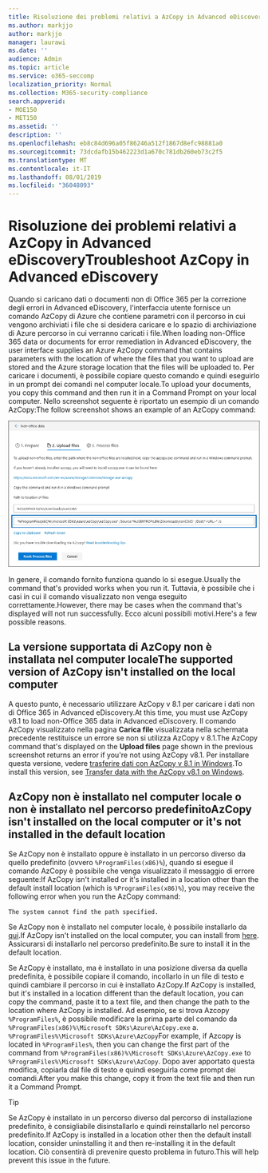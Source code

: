 ```yaml
---
title: Risoluzione dei problemi relativi a AzCopy in Advanced eDiscovery
ms.author: markjjo
author: markjjo
manager: laurawi
ms.date: ''
audience: Admin
ms.topic: article
ms.service: o365-seccomp
localization_priority: Normal
ms.collection: M365-security-compliance
search.appverid:
- MOE150
- MET150
ms.assetid: ''
description: ''
ms.openlocfilehash: eb8c84d696a05f86246a512f1867d8efc98881a0
ms.sourcegitcommit: 73dcdafb15b462223d1a670c781db260eb73c2f5
ms.translationtype: MT
ms.contentlocale: it-IT
ms.lasthandoff: 08/01/2019
ms.locfileid: "36048093"
---
```

# <a name="troubleshoot-azcopy-in-advanced-ediscovery"></a><span data-ttu-id="d6fcd-102">Risoluzione dei problemi relativi a AzCopy in Advanced eDiscovery</span><span class="sxs-lookup"><span data-stu-id="d6fcd-102">Troubleshoot AzCopy in Advanced eDiscovery</span></span>

<span data-ttu-id="d6fcd-103">Quando si caricano dati o documenti non di Office 365 per la correzione degli errori in Advanced eDiscovery, l'interfaccia utente fornisce un comando AzCopy di Azure che contiene parametri con il percorso in cui vengono archiviati i file che si desidera caricare e lo spazio di archiviazione di Azure percorso in cui verranno caricati i file.</span><span class="sxs-lookup"><span data-stu-id="d6fcd-103">When loading non-Office 365 data or documents for error remediation in Advanced eDiscovery, the user interface supplies an Azure AzCopy command that contains parameters with the location of where the files that you want to upload are stored and the Azure storage location that the files will be uploaded to.</span></span> <span data-ttu-id="d6fcd-104">Per caricare i documenti, è possibile copiare questo comando e quindi eseguirlo in un prompt dei comandi nel computer locale.</span><span class="sxs-lookup"><span data-stu-id="d6fcd-104">To upload your documents, you copy this command and then run it in a Command Prompt on your local computer.</span></span>  <span data-ttu-id="d6fcd-105">Nello screenshot seguente è riportato un esempio di un comando AzCopy:</span><span class="sxs-lookup"><span data-stu-id="d6fcd-105">The follow screenshot shows an example of an AzCopy command:</span></span>

![Caricare i file non di Office 365](../media/46ba68f6-af11-4e70-bb91-5fc7973516e3.png)

<span data-ttu-id="d6fcd-107">In genere, il comando fornito funziona quando lo si esegue.</span><span class="sxs-lookup"><span data-stu-id="d6fcd-107">Usually the command that's provided works when you run it.</span></span> <span data-ttu-id="d6fcd-108">Tuttavia, è possibile che i casi in cui il comando visualizzato non venga eseguito correttamente.</span><span class="sxs-lookup"><span data-stu-id="d6fcd-108">However, there may be cases when the command that's displayed will not run successfully.</span></span> <span data-ttu-id="d6fcd-109">Ecco alcuni possibili motivi.</span><span class="sxs-lookup"><span data-stu-id="d6fcd-109">Here's a few possible reasons.</span></span>

## <a name="the-supported-version-of-azcopy-isnt-installed-on-the-local-computer"></a><span data-ttu-id="d6fcd-110">La versione supportata di AzCopy non è installata nel computer locale</span><span class="sxs-lookup"><span data-stu-id="d6fcd-110">The supported version of AzCopy isn't installed on the local computer</span></span>

<span data-ttu-id="d6fcd-111">A questo punto, è necessario utilizzare AzCopy v 8.1 per caricare i dati non di Office 365 in Advanced eDiscovery.</span><span class="sxs-lookup"><span data-stu-id="d6fcd-111">At this time, you must use AzCopy v8.1 to load non-Office 365 data in Advanced eDiscovery.</span></span> <span data-ttu-id="d6fcd-112">Il comando AzCopy visualizzato nella pagina **Carica file** visualizzata nella schermata precedente restituisce un errore se non si utilizza AzCopy v 8.1.</span><span class="sxs-lookup"><span data-stu-id="d6fcd-112">The AzCopy command that's displayed on the **Upload files** page shown in the previous screenshot returns an error if you're not using AzCopy v8.1.</span></span> <span data-ttu-id="d6fcd-113">Per installare questa versione, vedere [trasferire dati con AzCopy v 8.1 in Windows](https://docs.microsoft.com/previous-versions/azure/storage/storage-use-azcopy).</span><span class="sxs-lookup"><span data-stu-id="d6fcd-113">To install this version, see [Transfer data with the AzCopy v8.1 on Windows](https://docs.microsoft.com/previous-versions/azure/storage/storage-use-azcopy).</span></span>

## <a name="azcopy-isnt-installed-on-the-local-computer-or-its-not-installed-in-the-default-location"></a><span data-ttu-id="d6fcd-114">AzCopy non è installato nel computer locale o non è installato nel percorso predefinito</span><span class="sxs-lookup"><span data-stu-id="d6fcd-114">AzCopy isn't installed on the local computer or it's not installed in the default location</span></span>

<span data-ttu-id="d6fcd-115">Se AzCopy non è installato oppure è installato in un percorso diverso da quello predefinito (ovvero `%ProgramFiles(x86)%`), quando si esegue il comando AzCopy è possibile che venga visualizzato il messaggio di errore seguente:</span><span class="sxs-lookup"><span data-stu-id="d6fcd-115">If AzCopy isn't installed or it's installed in a location other than the default install location (which is `%ProgramFiles(x86)%`), you may receive the following error when you run the AzCopy command:</span></span>

    The system cannot find the path specified.

<span data-ttu-id="d6fcd-116">Se AzCopy non è installato nel computer locale, è possibile installarlo da [qui](https://docs.microsoft.com/previous-versions/azure/storage/storage-use-azcopy).</span><span class="sxs-lookup"><span data-stu-id="d6fcd-116">If AzCopy isn't installed on the local computer, you can install from [here](https://docs.microsoft.com/previous-versions/azure/storage/storage-use-azcopy).</span></span> <span data-ttu-id="d6fcd-117">Assicurarsi di installarlo nel percorso predefinito.</span><span class="sxs-lookup"><span data-stu-id="d6fcd-117">Be sure to install it in the default location.</span></span>

<span data-ttu-id="d6fcd-118">Se AzCopy è installato, ma è installato in una posizione diversa da quella predefinita, è possibile copiare il comando, incollarlo in un file di testo e quindi cambiare il percorso in cui è installato AzCopy.</span><span class="sxs-lookup"><span data-stu-id="d6fcd-118">If AzCopy is installed, but it's installed in a location different than the default location, you can copy the command, paste it to a text file, and then change the path to the location where AzCopy is installed.</span></span> <span data-ttu-id="d6fcd-119">Ad esempio, se si trova Azcopy `%ProgramFiles%`, è possibile modificare la prima parte del comando da `%ProgramFiles(x86)%\Microsoft SDKs\Azure\AzCopy.exe` a. `%ProgramFiles%\Microsoft SDKs\Azure\AzCopy`</span><span class="sxs-lookup"><span data-stu-id="d6fcd-119">For example, if Azcopy is located in `%ProgramFiles%`, then you can change the first part of the command from `%ProgramFiles(x86)%\Microsoft SDKs\Azure\AzCopy.exe` to `%ProgramFiles%\Microsoft SDKs\Azure\AzCopy`.</span></span> <span data-ttu-id="d6fcd-120">Dopo aver apportato questa modifica, copiarla dal file di testo e quindi eseguirla come prompt dei comandi.</span><span class="sxs-lookup"><span data-stu-id="d6fcd-120">After you make this change, copy it from the text file and then run it a Command Prompt.</span></span>

> [!TIP]
> <span data-ttu-id="d6fcd-121">Se AzCopy è installato in un percorso diverso dal percorso di installazione predefinito, è consigliabile disinstallarlo e quindi reinstallarlo nel percorso predefinito.</span><span class="sxs-lookup"><span data-stu-id="d6fcd-121">If AzCopy is installed in a location other then the default install location, consider uninstalling it and then re-installing it in the default location.</span></span> <span data-ttu-id="d6fcd-122">Ciò consentirà di prevenire questo problema in futuro.</span><span class="sxs-lookup"><span data-stu-id="d6fcd-122">This will help prevent this issue in the future.</span></span>
